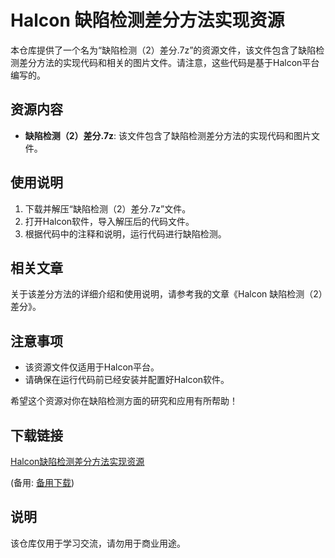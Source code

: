 # Halcon 缺陷检测差分方法实现资源

本仓库提供了一个名为“缺陷检测（2）差分.7z”的资源文件，该文件包含了缺陷检测差分方法的实现代码和相关的图片文件。请注意，这些代码是基于Halcon平台编写的。

## 资源内容

- **缺陷检测（2）差分.7z**: 该文件包含了缺陷检测差分方法的实现代码和图片文件。

## 使用说明

1. 下载并解压“缺陷检测（2）差分.7z”文件。
2. 打开Halcon软件，导入解压后的代码文件。
3. 根据代码中的注释和说明，运行代码进行缺陷检测。

## 相关文章

关于该差分方法的详细介绍和使用说明，请参考我的文章《Halcon 缺陷检测（2）差分》。

## 注意事项

- 该资源文件仅适用于Halcon平台。
- 请确保在运行代码前已经安装并配置好Halcon软件。

希望这个资源对你在缺陷检测方面的研究和应用有所帮助！

## 下载链接
[Halcon缺陷检测差分方法实现资源](https://pan.quark.cn/s/a7962df5abe4) 

(备用: [备用下载](https://pan.baidu.com/s/1ciJ9jecUy-baf8yeg-4D-Q?pwd=1234))

## 说明

该仓库仅用于学习交流，请勿用于商业用途。
